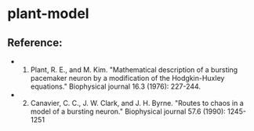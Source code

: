 # plant-model
## Reference:
* 1. Plant, R. E., and M. Kim. "Mathematical description of a bursting pacemaker neuron by
a modification of the Hodgkin-Huxley equations." Biophysical journal 16.3 (1976): 227-244.
* 2. Canavier, C. C., J. W. Clark, and J. H. Byrne. "Routes to chaos in a model of a bursting 
neuron." Biophysical journal 57.6 (1990): 1245-1251
